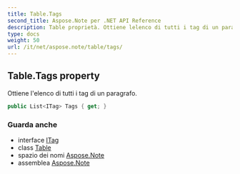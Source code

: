 ```yaml
---
title: Table.Tags
second_title: Aspose.Note per .NET API Reference
description: Table proprietà. Ottiene lelenco di tutti i tag di un paragrafo.
type: docs
weight: 50
url: /it/net/aspose.note/table/tags/
---
```

## Table.Tags property

Ottiene l'elenco di tutti i tag di un paragrafo.

```csharp
public List<ITag> Tags { get; }
```

### Guarda anche

* interface [ITag](../../itag/)
* class [Table](../)
* spazio dei nomi [Aspose.Note](../../table/)
* assemblea [Aspose.Note](../../../)


